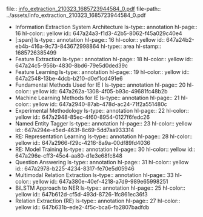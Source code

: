 file:: [info_extraction_210323_1685723944584_0.pdf](../assets/info_extraction_210323_1685723944584_0.pdf)
file-path:: ../assets/info_extraction_210323_1685723944584_0.pdf

- Information Extraction System Architecture
  ls-type:: annotation
  hl-page:: 16
  hl-color:: yellow
  id:: 647a24a3-f1d3-42b5-8062-f45a029c40e4
- [:span]
  ls-type:: annotation
  hl-page:: 16
  hl-color:: yellow
  id:: 647a24b2-eb4b-416a-9c73-843672998864
  hl-type:: area
  hl-stamp:: 1685726385499
- Feature Extraction
  ls-type:: annotation
  hl-page:: 18
  hl-color:: yellow
  id:: 647a24c5-956b-4830-8bd6-79e5d0ded39c
- Feature Learning
  ls-type:: annotation
  hl-page:: 19
  hl-color:: yellow
  id:: 647a2548-13be-4dcb-b210-d0ef1cd491e6
- Fundamental Methods Used for IE I
  ls-type:: annotation
  hl-page:: 20
  hl-color:: yellow
  id:: 647a262a-1308-4f05-b93c-49681fc48b2b
- Machine Learning Methods for IE
  ls-type:: annotation
  hl-page:: 21
  hl-color:: yellow
  id:: 647a2940-87ab-478d-ac24-71f2a551480c
- Experimental Methodology
  ls-type:: annotation
  hl-page:: 22
  hl-color:: yellow
  id:: 647a2948-85ec-4f60-8954-0127f6fedc26
- Named Entity Tagger
  ls-type:: annotation
  hl-page:: 23
  hl-color:: yellow
  id:: 647a294e-e5ed-463f-8c69-5dd7aa933314
- RE: Representation Learning
  ls-type:: annotation
  hl-page:: 28
  hl-color:: yellow
  id:: 647a2966-f29c-4216-8a9a-00df89fd4036
- RE: Model Training
  ls-type:: annotation
  hl-page:: 30
  hl-color:: yellow
  id:: 647a296e-cff3-45c4-aa80-d1e3e68fc848
- Question Answering
  ls-type:: annotation
  hl-page:: 31
  hl-color:: yellow
  id:: 647a2978-b225-4234-8317-fe70e5d05946
- Multimodal Relation Extraction
  ls-type:: annotation
  hl-page:: 33
  hl-color:: yellow
  id:: 647a380e-40ef-4218-a7d9-989e65998251
- BiLSTM Approach to NER
  ls-type:: annotation
  hl-page:: 25
  hl-color:: yellow
  id:: 647b612d-cf5d-493d-8726-1fc861ec36f3
- Relation Extraction (RE)
  ls-type:: annotation
  hl-page:: 27
  hl-color:: yellow
  id:: 647b631b-ede2-4f5c-bca6-fb2807badfdb